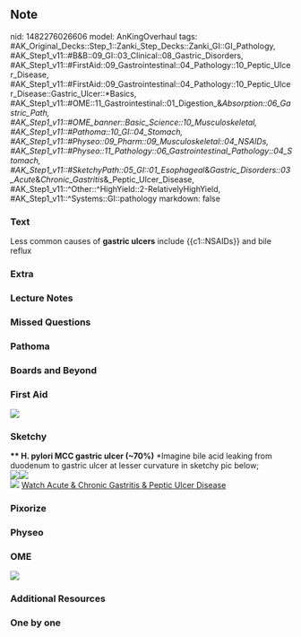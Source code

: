 ## Note
nid: 1482276026606
model: AnKingOverhaul
tags: #AK_Original_Decks::Step_1::Zanki_Step_Decks::Zanki_GI::GI_Pathology, #AK_Step1_v11::#B&B::09_GI::03_Clinical::08_Gastric_Disorders, #AK_Step1_v11::#FirstAid::09_Gastrointestinal::04_Pathology::10_Peptic_Ulcer_Disease, #AK_Step1_v11::#FirstAid::09_Gastrointestinal::04_Pathology::10_Peptic_Ulcer_Disease::Gastric_Ulcer::*Basics, #AK_Step1_v11::#OME::11_Gastrointestinal::01_Digestion_&_Absorption::06_Gastric_Path, #AK_Step1_v11::#OME_banner::Basic_Science::10_Musculoskeletal, #AK_Step1_v11::#Pathoma::10_GI::04_Stomach, #AK_Step1_v11::#Physeo::09_Pharm::09_Musculoskeletal::04_NSAIDs, #AK_Step1_v11::#Physeo::11_Pathology::06_Gastrointestinal_Pathology::04_Stomach, #AK_Step1_v11::#SketchyPath::05_GI::01_Esophageal_&_Gastric_Disorders::03_Acute_&_Chronic_Gastritis_&_Peptic_Ulcer_Disease, #AK_Step1_v11::^Other::^HighYield::2-RelativelyHighYield, #AK_Step1_v11::^Systems::GI::pathology
markdown: false

### Text
<div>
  Less common causes of <b>gastric ulcers</b> include
  {{c1::NSAIDs}} and bile reflux
</div>

### Extra


### Lecture Notes


### Missed Questions


### Pathoma


### Boards and Beyond


### First Aid
<img src="tmpPN4Apc.png">

### Sketchy
<div>
  <b>** H. pylori MCC gastric ulcer (~70%)</b> *Imagine bile acid
  leaking from duodenum to gastric ulcer at lesser curvature in
  sketchy pic below;
</div>
<div><img src=
"Screen%20Shot%202020-01-10%20at%203.53.39%20PM.JPG"><img src=
"Screen%20Shot%202020-01-10%20at%203.53.48%20PM.JPG"></div><img src="Zoverall%20picture%20(39)_1566160514431.JPG">
<a href=
"https://dashboard.sketchy.com/study/medical/courses/medical-pathophysiology/units/medical-pathophysiology-gi/videos/medical-pathophysiology-gi-esophageal-and-gastric-disorders-acute-and-chronic-gastritis-and-peptic-ulcer-disease?utm_source=anki&utm_medium=partnership&utm_campaign=february_update&utm_content=medical">
Watch Acute & Chronic Gastritis & Peptic Ulcer Disease</a>

### Pixorize


### Physeo


### OME
<div class="ome-widget">
  <a href=
  "https://onlinemeded.org/spa/musculoskeletal?ref=anki"><img src=
  "_OME_AnkiFlashcards_Topic_5.png"></a>
</div>

### Additional Resources


### One by one

